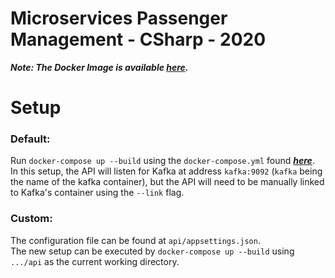 # Microservices Passenger Management - CSharp - 2020

***Note: The Docker Image is available [here](https://hub.docker.com/repository/docker/mariusmm2/pas-man).***

# Setup

### Default:
Run ```docker-compose up --build``` using the ```docker-compose.yml``` found ***[here](/api/docker-compose-standalone/docker-compose.yml)***.
<br> 
In this setup, the API will listen for Kafka at address ```kafka:9092``` (```kafka``` being the name of the kafka container), but the API will need to be manually linked to Kafka's container using the ```--link``` flag.

### Custom:
The configuration file can be found at ```api/appsettings.json```. <br>
The new setup can be executed by ```docker-compose up --build``` using ```.../api``` as the current working directory.
